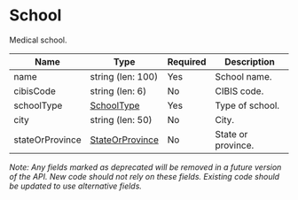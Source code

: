 # School

Medical school.

| Name | Type | Required | Description |
| - | - | - | - |
| name | string (len: 100) | Yes | School name. |
| cibisCode | string (len: 6) | No | CIBIS code. |
| schoolType | [SchoolType](school-type.md) | Yes | Type of school. |
| city | string (len: 50) | No | City. |
| stateOrProvince | [StateOrProvince](state-or-province.md) | No | State or province. |

*Note: Any fields marked as deprecated will be removed in a future version of the API. New code should not rely on these fields. Existing code should be updated to use alternative fields.*
